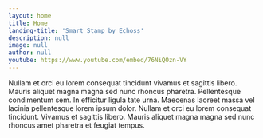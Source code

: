 ```yaml
---
layout: home
title: Home
landing-title: 'Smart Stamp by Echoss'
description: null
image: null
author: null
youtube: https://www.youtube.com/embed/76NiQOzn-VY
---
```


Nullam et orci eu lorem consequat tincidunt vivamus et sagittis libero. Mauris aliquet magna magna sed nunc rhoncus pharetra. Pellentesque condimentum sem. In efficitur ligula tate urna. Maecenas laoreet massa vel lacinia pellentesque lorem ipsum dolor. Nullam et orci eu lorem consequat tincidunt. Vivamus et sagittis libero. Mauris aliquet magna magna sed nunc rhoncus amet pharetra et feugiat tempus.
